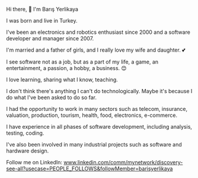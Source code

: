 Hi there, :wave: I'm Barış Yerlikaya

I was born and live in Turkey.

I've been an electronics and robotics enthusiast since 2000 and a software developer and manager since 2007.

I'm married and a father of girls, and I really love my wife and daughter. 💕

I see software not as a job, but as a part of my life, a game, an entertainment, a passion, a hobby, a business. 😊

I love learning, sharing what I know, teaching.

I don't think there's anything I can't do technologically.  Maybe it's because I do what I've been asked to do so far.

I had the opportunity to work in many sectors such as telecom, insurance, valuation, production, tourism, health, food, electronics, e-commerce. 

I have experience in all phases of software development, including analysis, testing, coding.

I've also been involved in many industrial projects such as software and hardware design.

Follow me on LinkedIn: 
www.linkedin.com/comm/mynetwork/discovery-see-all?usecase=PEOPLE_FOLLOWS&followMember=barisyerlikaya
